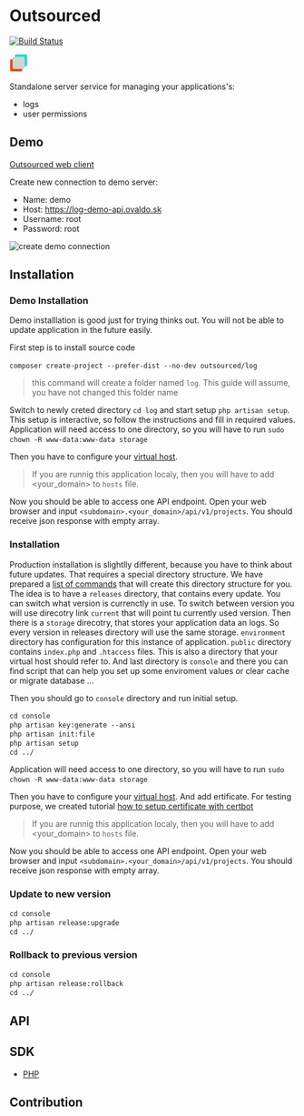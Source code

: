 # Outsourced

[![Build Status](https://travis-ci.com/pipan/log-outsourced-api.svg?branch=master)](https://travis-ci.com/pipan/log-outsourced-api)

![logo](docs/assets/favicon-32x32.png)

Standalone server service for managing your applications's:

* logs
* user permissions

## Demo

[Outsourced web client](https://outsourced.ovaldo.sk)

Create new connection to demo server:

* Name: demo
* Host: https://log-demo-api.ovaldo.sk
* Username: root
* Password: root

![create demo connection](https://media.giphy.com/media/Dl92GpWlF5S8F8Vquk/giphy.gif)

## Installation

### Demo Installation

Demo installlation is good just for trying thinks out. You will not be able to update application in the future easily.

First step is to install source code

`composer create-project --prefer-dist --no-dev outsourced/log`

> this command will create a folder named `log`. This guide will assume, you have not changed this folder name

Switch to newly creted directory `cd log` and start setup `php artisan setup`. This setup is interactive, so follow the instructions and fill in required values. Application will need access to one directory, so you will have to run `sudo chown -R www-data:www-data storage`

Then you have to configure your [virtual host](docs/VIRTUAL_HOST.md).

> If you are runnig this application localy, then you will have to add <your_domain> to `hosts` file.

Now you should be able to access one API endpoint. Open your web browser and input `<subdomain>.<your_domain>/api/v1/projects`. You should receive json response with empty array.

### Installation

Production installation is slightlly different, because you have to think about future updates. That requires a special directory structure. We have prepared a [list of commands](docs/PRODUCTION_SETUP.md) that will create this directory structure for you. The idea is to have a `releases` directory, that contains every update. You can switch what version is currenctly in use. To switch between version you will use direcotry link `current` that will point tu currently used version. Then there is a `storage` direcotry, that stores your application data an logs. So every version in releases directory will use the same storage. `environment` directory has configuration for this instance of application. `public` directory contains `index.php` and `.htaccess` files. This is also a directory that your virtual host should refer to. And last directory is `console` and there you can find script that can help you set up some enviroment values or clear cache or migrate database ...

Then you should go to `console` directory and run initial setup.

```
cd console
php artisan key:generate --ansi
php artisan init:file
php artisan setup
cd ../
```

Application will need access to one directory, so you will have to run `sudo chown -R www-data:www-data storage`

Then you have to configure your [virtual host](docs/VIRTUAL_HOST.md). And add ertificate. For testing purpose, we created tutorial [how to setup certificate with certbot](docs/CERT.md)

> If you are runnig this application localy, then you will have to add <your_domain> to `hosts` file.

Now you should be able to access one API endpoint. Open your web browser and input `<subdomain>.<your_domain>/api/v1/projects`. You should receive json response with empty array.

### Update to new version

```
cd console
php artisan release:upgrade
cd ../
```

### Rollback to previous version

```
cd console
php artisan release:rollback
cd ../
```

## API

## SDK

* [PHP](https://github.com/pipan/log-outsourced-php-sdk)

## Contribution